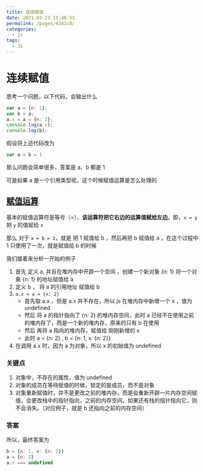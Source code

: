 ```yaml
---
title: 连续赋值
date: 2021-03-23 15:40:53
permalink: /pages/4341c8/
categories:
  - js
tags:
  - JS
---
```

# 连续赋值 

思考一个问题，以下代码，会输出什么
```js
var a = {n: 1};
var b = a;
a.x = a = {n: 2};
console.log(a.x);
console.log(b);
```

假设将上述代码改为
```js
var a = b = 1
```

那么问题会简单很多，答案是 a、b 都是 1


可是如果 a 是一个引用类型呢，这个时候赋值运算是怎么处理的

## [赋值运算](https://developer.mozilla.org/zh-CN/docs/Web/JavaScript/Reference/Operators/Assignment_Operators)

基本的赋值运算符是等号（=），**该运算符把它右边的运算值赋给左边**。即，`x = y` 把 `y` 的值赋给 `x`

那么 对于 `a = b = 1`，就是 把 1 赋值给 b ，然后再把 b 赋值给 a ，在这个过程中 1 只使用了一次，就是赋值给 b 的时候

我们接着来分析一开始的例子 

1. 首先 定义 a, 并且在堆内存中开辟一个空间 ，创建一个新对象 {n: 1} 将一个对象 {n: 1} 的地址赋值给 a
2. 定义 b ， 将 a 的引用地址 赋值给 b
3. `a.x = a = {n: 2}`
    - 首先取 a.x ，但是 a.x 并不存在，所以 js 在堆内存中新增一个 x ，值为 undefined
    - 然后 将 a 的指针指向了 {n: 2} 的堆内存空间，此时 a 已经不在使用之前的堆内存了，而是一个新的堆内存，原来的只有 b 在使用
    - 然后 再将 a 指向的堆内存，赋值给 刚刚新增的 x
    - 此时 a = {n: 2} , b = {n: 1, x: {n: 2}}
4. 在调用 a.x 时，因为 a 为对象，所以 x 的初始值为 undefined

### 关键点
1. 对象中，不存在的属性，值为 undefined
2. 对象的成员在等待赋值的时候，锁定的是成员，而不是对象
3. 对象重新赋值时，并不是更改之前的堆内存，而是会重新开辟一片内存空间赋值，会更改栈中的指针指向，之前的内存空间，如果还有栈的指针指向它，则不会消失。（对应例子，就是 b 还指向之前的内存空间）

### 答案
所以，最终答案为
```js
b = {n: 1, x: {n: 2}}
a = {n: 2}
a.x === undefined
```
